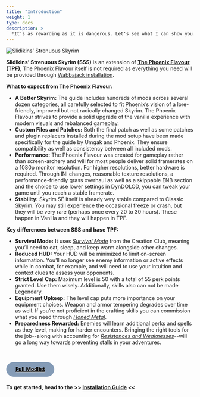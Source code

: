 ```yaml
---
title: "Introduction"
weight: 1
type: docs
description: >
  *It's as rewarding as it is dangerous. Let's see what I can show you.*
---
```


![Slidikins' Strenuous Skyrim](/Pictures/sss/sss.png)

**Slidikins’ Strenuous Skyrim (SSS)** is an extension of **[The Phoenix Flavour (TPF)](/tpf/introduction/)**, The Phoenix Flavour itself is not required as everything you need will be provided through [Wabbajack installation](installation%20Guide.md).

**What to expect from The Phoenix Flavour:**  
* **A Better Skyrim:** The guide includes hundreds of mods across several dozen categories, all carefully selected to fit Phoenix’s vision of a lore-friendly, improved but not radically changed Skyrim. The Phoenix Flavour strives to provide a solid upgrade of the vanilla experience with modern visuals and rebalanced gameplay.
* **Custom Files and Patches:** Both the final patch as well as some patches and plugin replacers installed during the mod setup have been made specifically for the guide by Umgak and Phoenix. They ensure compatibility as well as consistency between all included mods.
* **Performance:** The Phoenix Flavour was created for gameplay rather than screen-archery and will for most people deliver solid framerates on a 1080p monitor resolution. For higher resolutions, better hardware is required. Through INI changes, reasonable texture resolutions, a performance-friendly grass overhaul as well as a skippable ENB section and the choice to use lower settings in DynDOLOD, you can tweak your game until you reach a stable framerate.
* **Stability:** Skyrim SE itself is already very stable compared to Classic Skyrim. You may still experience the occasional freeze or crash, but they will be very rare (perhaps once every 20 to 30 hours). These happen in Vanilla and they will happen in TPF.

**Key differences between SSS and base TPF:**
* **Survival Mode:** It uses [_Survival Mode_](https://en.uesp.net/wiki/Skyrim:Survival_Mode) from the Creation Club, meaning you’ll need to eat, sleep, and keep warm alongside other changes.
* **Reduced HUD:** Your HUD will be minimized to limit on-screen information. You’ll no longer see enemy information or active effects while in combat, for example, and will need to use your intuition and context clues to assess your opponents.
* **Strict Level Cap:** Maximum level is 50 with a total of 55 perk points granted. Use them wisely. Additionally, skills also can not be made Legendary.
* **Equipment Upkeep:** The level cap puts more importance on your equipment choices. Weapon and armor tempering degrades over time as well. If you’re not proficient in the crafting skills you can commission what you need through [_Honed Metal_](https://www.nexusmods.com/skyrimspecialedition/mods/61015).
* **Preparedness Rewarded:** Enemies will learn additional perks and spells as they level, making for harder encounters. Bringing the right tools for the job--along with accounting for [_Resistances and Weaknesses_](https://www.nexusmods.com/skyrimspecialedition/mods/45253)--will go a long way towards preventing stalls in your adventures.

<br>

<a href="https://loadorderlibrary.com/lists/slidikins-strenuous-skyrim" style="background: rgb(132, 155, 182) none repeat scroll 0% 0%; border-radius: 1000px; padding: 12px 25px; color: rgb(0, 0, 0); display: inline-block; font: bold 15px / 1 &quot;Roboto&quot;, sans-serif; text-align: center; text-shadow: rgb(202, 202, 202) 1px 1px;">Full Modlist</a>

#### To get started, head to the >> [Installation Guide](/skyrim-se/sss/installation-guide) <<